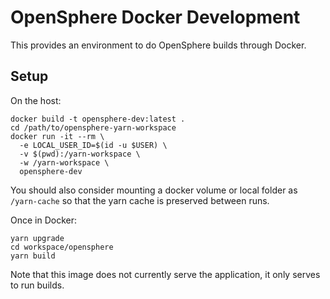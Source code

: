 # OpenSphere Docker Development

This provides an environment to do OpenSphere builds through Docker.


## Setup

On the host:

    docker build -t opensphere-dev:latest .
    cd /path/to/opensphere-yarn-workspace
    docker run -it --rm \
      -e LOCAL_USER_ID=$(id -u $USER) \
      -v $(pwd):/yarn-workspace \
      -w /yarn-workspace \
      opensphere-dev

You should also consider mounting a docker volume or local folder as `/yarn-cache` so that the yarn cache is preserved between runs.

Once in Docker:

    yarn upgrade
    cd workspace/opensphere
    yarn build

Note that this image does not currently serve the application, it only serves to run builds.
